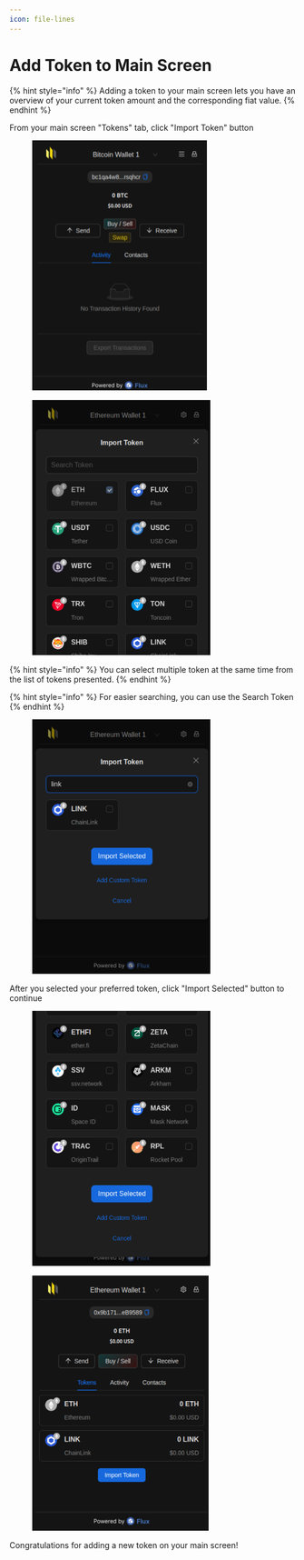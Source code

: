 ```yaml
---
icon: file-lines
---
```


# Add Token to Main Screen

{% hint style="info" %}
Adding a token to your main screen lets you have an overview of your current token amount and the corresponding fiat value.
{% endhint %}

From your main screen "Tokens" tab, click "Import Token" button

<div align="left"><figure><img src="../../.gitbook/assets/image (220).png" alt="" width="308"><figcaption></figcaption></figure></div>

<div align="left"><figure><img src="../../.gitbook/assets/image (102).png" alt="" width="314"><figcaption></figcaption></figure></div>

{% hint style="info" %}
You can select multiple token at the same time from the list of tokens presented.
{% endhint %}

{% hint style="info" %}
For easier searching, you can use the Search Token
{% endhint %}

<div align="left"><figure><img src="../../.gitbook/assets/image (103).png" alt="" width="314"><figcaption></figcaption></figure></div>

After you selected your preferred token, click "Import Selected" button to continue

<div align="left"><figure><img src="../../.gitbook/assets/image (104).png" alt="" width="314"><figcaption></figcaption></figure></div>

<div align="left"><figure><img src="../../.gitbook/assets/image (33).png" alt="" width="311"><figcaption></figcaption></figure></div>

Congratulations for adding a new token on your main screen!
